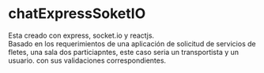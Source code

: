 # chatExpressSoketIO
Esta creado con express, socket.io y reactjs.          
Basado en los requerimientos de una aplicación de solicitud de servicios de fletes, una sala dos particiapntes, este caso seria un transportista y un usuario. con sus validaciones correspondientes.
